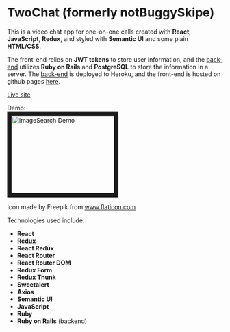 # TwoChat (formerly notBuggySkipe)

This is a video chat app for one-on-one calls created with **React**, **JavaScript**, **Redux**, and styled with **Semantic UI** and some plain **HTML/CSS**. 

The front-end relies on **JWT tokens** to store user information, and the <a href="https://github.com/e-barr/notBuggySkipe_back-end" target="_blank">back-end</a> utilizes **Ruby on Rails** and **PostgreSQL** to store the information in a server. The <a href="https://not-buggy-skipe.herokuapp.com/" target="_blank">back-end</a> is deployed to Heroku, and the front-end is hosted on github pages <a href="https://e-barr.github.io/notBuggySkipe_front-end/" target="_blank">here</a>.

<a href="https://e-barr.github.io/notBuggySkipe_front-end/" target="_blank">Live site</a>

Demo: <br>
<a href="http://www.youtube.com/watch?feature=player_embedded&v=JCo-uO7zeHQ" target="_blank"><img src="http://img.youtube.com/vi/JCo-uO7zeHQ/0.jpg" 
alt="imageSearch Demo" width="240" height="180" border="10" /></a>

Icon made by Freepik from <a href="https://www.flaticon.com/home">www.flaticon.com</a> 

Technologies used include:
* **React**
* **Redux**
* **React Redux**
* **React Router**
* **React Router DOM**
* **Redux Form**
* **Redux Thunk**
* **Sweetalert**
* **Axios**
* **Semantic UI**
* **JavaScript**
* **Ruby**
* **Ruby on Rails** (backend)